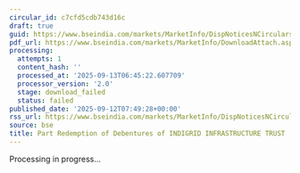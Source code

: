 ```yaml
---
circular_id: c7cfd5cdb743d16c
draft: true
guid: https://www.bseindia.com/markets/MarketInfo/DispNoticesNCirculars.aspx?Noticeid={0C4C83F1-30EC-465B-9A65-70B3268625A9}&noticeno=20250912-29&dt=09/12/2025&icount=29&totcount=103&flag=0
pdf_url: https://www.bseindia.com/markets/MarketInfo/DownloadAttach.aspx?id=20250912-29&attachedId=
processing:
  attempts: 1
  content_hash: ''
  processed_at: '2025-09-13T06:45:22.607709'
  processor_version: '2.0'
  stage: download_failed
  status: failed
published_date: '2025-09-12T07:49:28+00:00'
rss_url: https://www.bseindia.com/markets/MarketInfo/DispNoticesNCirculars.aspx?Noticeid={0C4C83F1-30EC-465B-9A65-70B3268625A9}&noticeno=20250912-29&dt=09/12/2025&icount=29&totcount=103&flag=0
source: bse
title: Part Redemption of Debentures of INDIGRID INFRASTRUCTURE TRUST
---
```


Processing in progress...
